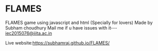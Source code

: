 # FLAMES
FLAMES game using javascript and html 
(Specially for lovers)
Made by Subham choudhury
Mail me if u have issues with it---   iec2015076@iiita.ac.in






Live website:https://subhamraj.github.io/FLAMES/
